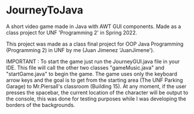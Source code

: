 # JourneyToJava
A short video game made in Java with AWT GUI components. Made as a class project for UNF 'Programming 2' in Spring 2022.  

This project was made as a class final project for OOP Java Programming (Programming 2) in UNF by me (Juan Jimenez 'JuanJimene'). 

IMPORTANT : To start the game just run the JourneyGUI.java file in your IDE. This file will call the other two classes "gameMusic.java" and "startGame.java"
to begin the game. The game uses only the keyboard arrow keys and the goal is to get from the starting area (The UNF Parking Garage) to Mr.Piersall's classroom 
(Building 15). At any moment, if the user presses the spacebar, the current location of the character will be output to the console, this was done for testing purposes 
while I was developing the borders of the backgrounds. 

